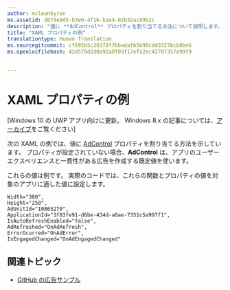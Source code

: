 ```yaml
---
author: mcleanbyron
ms.assetid: d074e9d5-b3e0-4f16-b1e4-02b32ac99b2c
description: "値に **AdControl** プロパティを割り当てる方法について説明します。"
title: "XAML プロパティの例"
translationtype: Human Translation
ms.sourcegitcommit: cf695b5c20378f7bbadafb5b98cdd3327bcb0be6
ms.openlocfilehash: 43d579d2d0a92a8f03f17efa2ec42707357e99f9


---
```


# XAML プロパティの例


\[Windows 10 の UWP アプリ向けに更新。 Windows 8.x の記事については、[アーカイブ](http://go.microsoft.com/fwlink/p/?linkid=619132)をご覧ください\]

次の XAML の例では、値に [AdControl](https://msdn.microsoft.com/library/windows/apps/microsoft.advertising.winrt.ui.adcontrol.aspx) プロパティを割り当てる方法を示しています。 プロパティが設定されていない場合、**AdControl** は、アプリのユーザー エクスペリエンスと一貫性がある広告を作成する既定値を使います。

これらの値は例です。 実際のコードでは、これらの関数とプロパティの値を対象のアプリに適した値に設定します。

``` syntax
Width="300",
Height="250",
AdUnitId="10865270",
ApplicationId="3f83fe91-d6be-434d-a0ae-7351c5a997f1",
IsAutoRefreshEnabled="false",
AdRefreshed="OnAdRefresh",
ErrorOcurred="OnAdError",
IsEngagedChanged="OnAdEngagedChanged"
```

## 関連トピック

* [GitHub の広告サンプル](http://aka.ms/githubads)

 



<!--HONumber=Jun16_HO4-->



